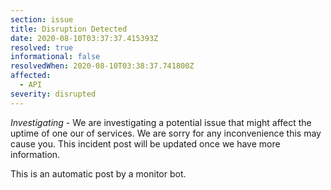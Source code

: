 ```yaml
---
section: issue
title: Disruption Detected
date: 2020-08-10T03:37:37.415393Z
resolved: true
informational: false
resolvedWhen: 2020-08-10T03:38:37.741800Z
affected:
  - API
severity: disrupted
---
```

*Investigating* - We are investigating a potential issue that might affect the uptime of one our of services. We are sorry for any inconvenience this may cause you. This incident post will be updated once we have more information.

This is an automatic post by a monitor bot.
        